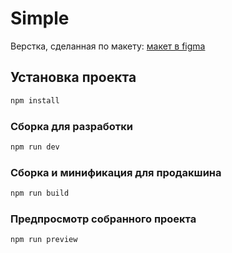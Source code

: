 # Simple

Верстка, сделанная по макету: [макет в figma](https://www.figma.com/file/sJwabNIQ83JF9XIGfYCOl4/Simple?type=design&node-id=0-1&mode=design&t=XtSZAzQOhf4A2jjq-0)

## Установка проекта

```sh
npm install
```

### Сборка для разработки

```sh
npm run dev
```

### Сборка и минификация для продакшина

```sh
npm run build
```

### Предпросмотр собранного проекта

```sh
npm run preview
```
